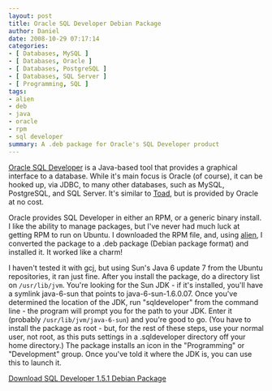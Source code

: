 ```yaml
---
layout: post
title: Oracle SQL Developer Debian Package
author: Daniel
date: 2008-10-29 07:17:14
categories:
- [ Databases, MySQL ]
- [ Databases, Oracle ]
- [ Databases, PostgreSQL ]
- [ Databases, SQL Server ]
- [ Programming, SQL ]
tags:
- alien
- deb
- java
- oracle
- rpm
- sql developer
summary: A .deb package for Oracle's SQL Developer product
---
```


[Oracle SQL Developer][sd] is a Java-based tool that provides a graphical interface to a database. While it's main focus is Oracle (of course), it can be hooked up, via JDBC, to many other databases, such as MySQL, PostgreSQL, and SQL Server. It's similar to [Toad][], but is provided by Oracle at no cost.

Oracle provides SQL Developer in either an RPM, or a generic binary install. I like the ability to manage packages, but I've never had much luck at getting RPM to run on Ubuntu. I downloaded the RPM file, and, using [alien][], I converted the package to a .deb package (Debian package format) and installed it. It worked like a charm!

I haven't tested it with gcj, but using Sun's Java 6 update 7 from the Ubuntu repositories, it ran just fine. After you install the package, do a directory list on `/usr/lib/jvm`. You're looking for the Sun JDK - if it's installed, you'll have a symlink java-6-sun that points to java-6-sun-1.6.0.07. Once you've determined the location of the JDK, run "sqldeveloper" from the command line - the program will prompt you for the path to your JDK. Enter it (probably `/usr/lib/jvm/java-6-sun`) and you're good to go. (You have to install the package as root - but, for the rest of these steps, use your normal user, not root, as this puts settings in a .sqldeveloper directory off your home directory.) The package installs an icon in the "Programming" or "Development" group. Once you've told it where the JDK is, you can use this to launch it.

[Download SQL Developer 1.5.1 Debian Package][deb]


[sd]:    //www.oracle.com/technology/products/database/sql_developer/index.html "Oracle SQL Developer &bull; Oracle"
[Toad]:  //www.toadsoft.com
[alien]: //kitenet.net/~joey/code/alien/
[deb]:   //djs-consulting.com/linux/software/sqldeveloper/sqldeveloper_1.5.54.40-2_all.deb "SQL Developer 1.5.1 Debian Package &bull; DJS Consulting Linux Software Repository"
